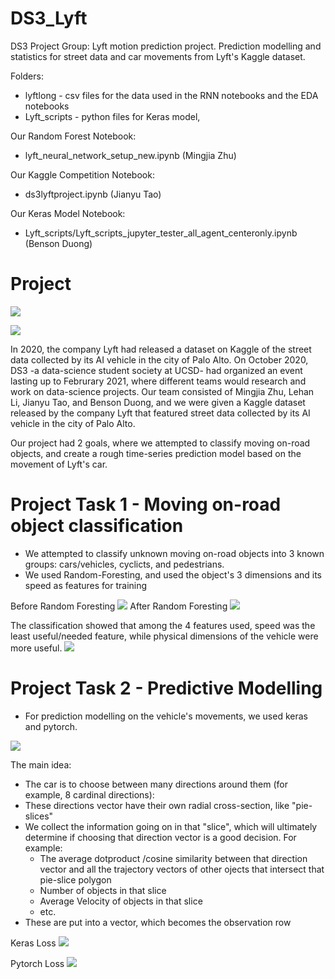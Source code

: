 # DS3_Lyft
DS3 Project Group: Lyft motion prediction project. Prediction modelling and statistics for street data and car movements from Lyft's Kaggle dataset.

Folders:
* lyftlong - csv files for the data used in the RNN notebooks and the EDA notebooks
* Lyft_scripts - python files for Keras model,

Our Random Forest Notebook:
* lyft_neural_network_setup_new.ipynb (Mingjia Zhu)

Our Kaggle Competition Notebook:
* ds3lyftproject.ipynb (Jianyu Tao)

Our Keras Model Notebook: 
* Lyft_scripts/Lyft_scripts_jupyter_tester_all_agent_centeronly.ipynb (Benson Duong)


# Project
![](scene7827_10frames.gif)

![](ezgif-3-e066f34e79.gif)




In 2020, the company Lyft had released a dataset on Kaggle of the street data collected by its AI vehicle in the city of Palo Alto.
On October 2020, DS3 -a data-science student society at UCSD- had organized an event lasting up to Februrary 2021, where different teams would research and work on data-science projects. Our team consisted of Mingjia Zhu, Lehan Li, Jianyu Tao, and Benson Duong, and we were given a Kaggle dataset released by the company Lyft that featured street data collected by its AI vehicle in the city of Palo Alto.

Our project had 2 goals, where we attempted to classify moving on-road objects, and create a rough time-series prediction model based on the movement of Lyft's car.

# Project Task 1 -  Moving on-road object classification

* We attempted to classify unknown moving on-road objects into 3 known groups: cars/vehicles, cyclicts, and pedestrians.  
* We used Random-Foresting, and used the object's 3 dimensions and its speed as features for training

Before Random Foresting
![](presentation_pictures/prerfpie0.png)
After Random Foresting
![](presentation_pictures/prerfpie.png)

The classification showed that among the 4 features used, speed was the least useful/needed feature, while physical dimensions of the vehicle were more useful.
![](presentation_pictures/featimp.png)

# Project Task 2 -  Predictive Modelling 
* For prediction modelling on the vehicle's movements, we used keras and pytorch.

![](lyft_slice_gif.gif)

The main idea: 
* The car is to choose between many directions around them (for example, 8 cardinal directions):
* These directions vector have their own radial cross-section, like "pie-slices"
* We collect the information going on in that "slice", which will ultimately determine if choosing that direction vector is a good decision. For example:
    *  The average dotproduct /cosine similarity between that direction vector and all the trajectory vectors of other ojects that intersect that pie-slice polygon
    *  Number of objects in that slice
    *  Average Velocity of objects in that slice
    *  etc.
* These are put into a vector, which becomes the observation row

Keras Loss
![](presentation_pictures/kerasloss.png)

Pytorch Loss
![](presentation_pictures/pytorchloss.png)

